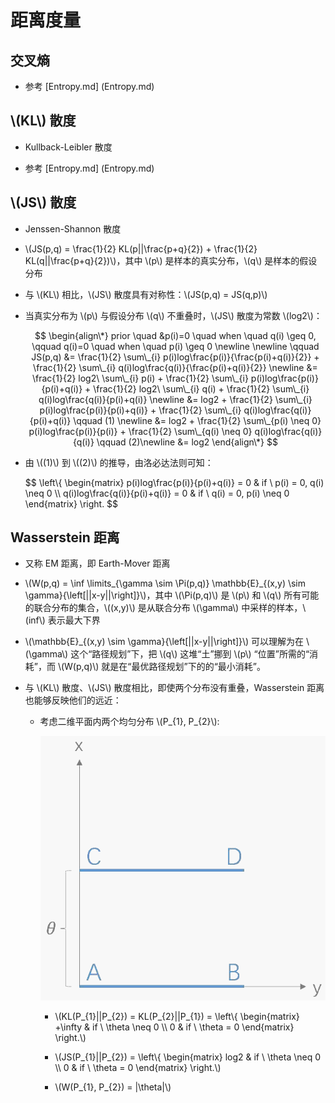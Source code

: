 <script type="text/javascript" src="http://cdn.mathjax.org/mathjax/latest/MathJax.js?config=default"></script>

# 距离度量

## 交叉熵

- 参考 [Entropy.md] (Entropy.md)

## \\(KL\\) 散度

- Kullback-Leibler 散度

- 参考 [Entropy.md] (Entropy.md)

## \\(JS\\) 散度

- Jenssen-Shannon 散度

- \\(JS(p,q) = \frac{1}{2} KL(p||\frac{p+q}{2}) + \frac{1}{2} KL(q||\frac{p+q}{2})\\)，其中 \\(p\\) 是样本的真实分布，\\(q\\) 是样本的假设分布

- 与 \\(KL\\) 相比，\\(JS\\) 散度具有对称性：\\(JS(p,q) = JS(q,p)\\)

- 当真实分布为 \\(p\\) 与假设分布 \\(q\\) 不重叠时，\\(JS\\) 散度为常数 \\(log2\\)：

	$$
	\begin{align\*}
	prior \quad &p(i)=0 \quad when \quad q(i) \geq 0, \qquad q(i)=0 \quad when \quad p(i) \geq 0 \newline \newline
	\qquad JS(p,q) &= \frac{1}{2} \sum\_{i} p(i)log\frac{p(i)}{\frac{p(i)+q(i)}{2}} + \frac{1}{2} \sum\_{i} q(i)log\frac{q(i)}{\frac{p(i)+q(i)}{2}} \newline
	&= \frac{1}{2} log2\ \sum\_{i} p(i) + \frac{1}{2} \sum\_{i} p(i)log\frac{p(i)}{p(i)+q(i)} + \frac{1}{2} log2\ \sum\_{i} q(i) + \frac{1}{2} \sum\_{i} q(i)log\frac{q(i)}{p(i)+q(i)} \newline
	&= log2 + \frac{1}{2} \sum\_{i} p(i)log\frac{p(i)}{p(i)+q(i)} + \frac{1}{2} \sum\_{i} q(i)log\frac{q(i)}{p(i)+q(i)} \qquad (1) \newline
	&= log2 + \frac{1}{2} \sum\_{p(i) \neq 0} p(i)log\frac{p(i)}{p(i)} + \frac{1}{2} \sum\_{q(i) \neq 0} q(i)log\frac{q(i)}{q(i)} \qquad (2)\newline
	&= log2
	\end{align\*}
	$$

- 由 \\((1)\\) 到 \\((2)\\) 的推导，由洛必达法则可知：

	$$
	\\left\\{ \begin{matrix} p(i)log\frac{p(i)}{p(i)+q(i)} = 0 & if \ p(i) = 0, q(i) \neq 0 \\\\ q(i)log\frac{q(i)}{p(i)+q(i)} = 0 & if \ q(i) = 0, p(i) \neq 0 \end{matrix} \\right\.
	$$

## Wasserstein 距离

- 又称 EM 距离，即 Earth-Mover 距离

- \\(W(p,q) = \inf \limits\_{\gamma \sim \Pi(p,q)} \mathbb{E}\_{(x,y) \sim \gamma}{\left[||x-y||\right]}\\)，其中 \\(\Pi(p,q)\\) 是 \\(p\\) 和 \\(q\\) 所有可能的联合分布的集合，\\((x,y)\\) 是从联合分布 \\(\gamma\\) 中采样的样本，\\(inf\\) 表示最大下界

- \\(\mathbb{E}\_{(x,y) \sim \gamma}{\left[||x-y||\right]}\\) 可以理解为在 \\(\gamma\\) 这个“路径规划”下，把 \\(q\\) 这堆“土”挪到 \\(p\\) “位置”所需的“消耗”，而 \\(W(p,q)\\) 就是在“最优路径规划”下的的“最小消耗”。

- 与 \\(KL\\) 散度、\\(JS\\) 散度相比，即使两个分布没有重叠，Wasserstein 距离也能够反映他们的远近：

	- 考虑二维平面内两个均匀分布 \\(P\_{1}, P\_{2}\\):

		![img](images/wasserstein.png)
		
		- \\(KL(P\_{1}||P\_{2}) = KL(P\_{2}||P\_{1}) = \\left\\{ \begin{matrix} +\infty & if \ \theta \neq 0 \\\\ 0 & if \ \theta = 0 \end{matrix} \\right\.\\)

		- \\(JS(P\_{1}||P\_{2}) = \\left\\{ \begin{matrix} log2 & if \ \theta \neq 0 \\\\ 0 & if \ \theta = 0 \end{matrix} \\right\.\\)

		- \\(W(P\_{1}, P\_{2}) = |\theta|\\)